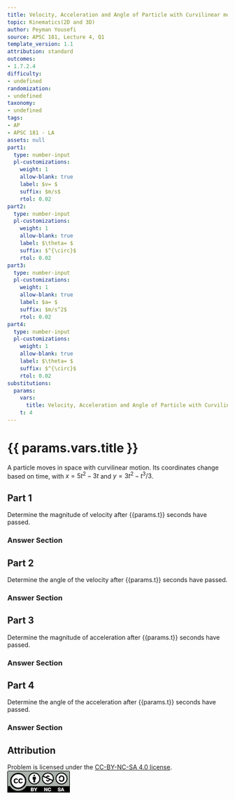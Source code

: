 ```yaml
---
title: Velocity, Acceleration and Angle of Particle with Curvilinear motion
topic: Kinematics(2D and 3D)
author: Peyman Yousefi
source: APSC 181, Lecture 4, Q1
template_version: 1.1
attribution: standard
outcomes:
- 1.7.2.4
difficulty:
- undefined
randomization:
- undefined
taxonomy:
- undefined
tags:
- AP
- APSC 181 - LA
assets: null
part1:
  type: number-input
  pl-customizations:
    weight: 1
    allow-blank: true
    label: $v= $
    suffix: $m/s$
    rtol: 0.02
part2:
  type: number-input
  pl-customizations:
    weight: 1
    allow-blank: true
    label: $\theta= $
    suffix: $^{\circ}$
    rtol: 0.02
part3:
  type: number-input
  pl-customizations:
    weight: 1
    allow-blank: true
    label: $a= $
    suffix: $m/s^2$
    rtol: 0.02
part4:
  type: number-input
  pl-customizations:
    weight: 1
    allow-blank: true
    label: $\theta= $
    suffix: $^{\circ}$
    rtol: 0.02
substitutions:
  params:
    vars:
      title: Velocity, Acceleration and Angle of Particle with Curvilinear motion
    t: 4
---
```

# {{ params.vars.title }}
A particle moves in space with curvilinear motion.
Its coordinates change based on time, with $x = 5t^2 - 3t$ and $y = 3t^2 - t^3/3$.

## Part 1

Determine the magnitude of velocity after {{params.t}} seconds have passed.

### Answer Section

## Part 2

Determine the angle of the velocity after {{params.t}} seconds have passed.

### Answer Section

## Part 3

Determine the magnitude of acceleration after {{params.t}} seconds have passed.

### Answer Section

## Part 4

Determine the angle of the acceleration after {{params.t}} seconds have passed.

### Answer Section

## Attribution

Problem is licensed under the [CC-BY-NC-SA 4.0 license](https://creativecommons.org/licenses/by-nc-sa/4.0/).<br> ![The Creative Commons 4.0 license requiring attribution-BY, non-commercial-NC, and share-alike-SA license.](https://raw.githubusercontent.com/firasm/bits/master/by-nc-sa.png)